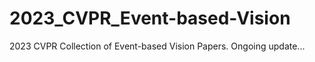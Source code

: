 # 2023_CVPR_Event-based-Vision
2023 CVPR Collection of Event-based Vision Papers. Ongoing update...
